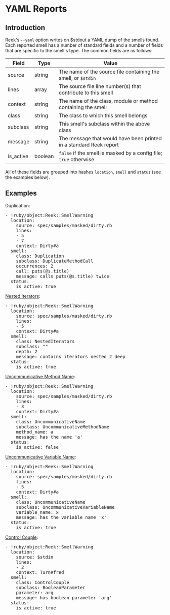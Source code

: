 # YAML Reports

## Introduction

Reek's `--yaml` option writes on $stdout a YAML dump of the smells found. Each reported smell has a number of standard fields and a number of fields that are specific to the smell's type. The common fields are as follows:

| Field         | Type       | Value  |
| ---------------|-------------|---------|
| source | string | The name of the source file containing the smell, or `$stdin` |
| lines | array | The source file line number(s) that contribute to this smell |
| context | string | The name of the class, module or method containing the smell |
| class | string | The class to which this smell belongs |
| subclass | string | This smell's subclass within the above class |
| message | string | The message that would have been printed in a standard Reek report |
| is_active | boolean | `false` if the smell is masked by a config file; `true` otherwise |

All of these fields are grouped into hashes `location`, `smell` and `status` (see the examples below).

## Examples

Duplication:

<pre>
- !ruby/object:Reek::SmellWarning 
  location: 
    source: spec/samples/masked/dirty.rb
    lines: 
    - 5
    - 7
    context: Dirty#a
  smell: 
    class: Duplication
    subclass: DuplicateMethodCall
    occurrences: 2
    call: puts(@s.title)
    message: calls puts(@s.title) twice
  status:
    is_active: true
</pre>

[Nested Iterators](Nested-Iterators.md):

<pre>
- !ruby/object:Reek::SmellWarning 
  location: 
    source: spec/samples/masked/dirty.rb
    lines: 
    - 5
    context: Dirty#a
  smell: 
    class: NestedIterators
    subclass: ""
    depth: 2
    message: contains iterators nested 2 deep
  status:
    is_active: true
</pre>

[Uncommunicative Method Name](Uncommunicative-Method-Name.md):

<pre>
- !ruby/object:Reek::SmellWarning 
  location: 
    source: spec/samples/masked/dirty.rb
    lines: 
    - 3
    context: Dirty#a
  smell: 
    class: UncommunicativeName
    subclass: UncommunicativeMethodName
    method_name: a
    message: has the name 'a'
  status:
    is_active: false
</pre>

[Uncommunicative Variable Name](Uncommunicative-Variable-Name.md):

<pre>
- !ruby/object:Reek::SmellWarning 
  location: 
    source: spec/samples/masked/dirty.rb
    lines: 
    - 5
    context: Dirty#a
  smell: 
    class: UncommunicativeName
    subclass: UncommunicativeVariableName
    variable_name: x
    message: has the variable name 'x'
  status:
    is_active: true
</pre>

[Control Couple](Control-Couple.md):

<pre>
- !ruby/object:Reek::SmellWarning 
  location: 
    source: $stdin
    lines: 
    - 2
    context: Turn#fred
  smell: 
    class: ControlCouple
    subclass: BooleanParameter
    parameter: arg
    message: has boolean parameter 'arg'
  status:
    is_active: true
</pre>
